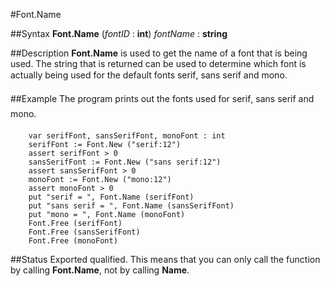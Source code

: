 
#Font.Name

##Syntax
**Font.Name** (*fontID* : **int**) *fontName* : **string**



##Description
**Font.Name** is used to get the name of a font that is being used. The string that is returned can be used to determine which font is actually being used for the default fonts serif, sans serif and mono.



##Example
The program prints out the fonts used for serif, sans serif and mono.



        var serifFont, sansSerifFont, monoFont : int
        serifFont := Font.New ("serif:12")
        assert serifFont > 0
        sansSerifFont := Font.New ("sans serif:12")
        assert sansSerifFont > 0
        monoFont := Font.New ("mono:12")
        assert monoFont > 0
        put "serif = ", Font.Name (serifFont)
        put "sans serif = ", Font.Name (sansSerifFont)
        put "mono = ", Font.Name (monoFont)
        Font.Free (serifFont)
        Font.Free (sansSerifFont)
        Font.Free (monoFont)
##Status
Exported qualified.
This means that you can only call the function by calling **Font.Name**, not by calling **Name**.



